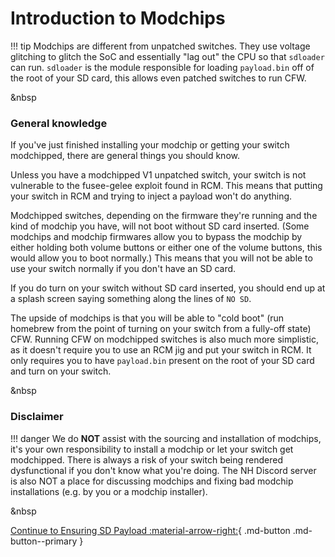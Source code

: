 # Introduction to Modchips

!!! tip Modchips are different from unpatched switches. They use voltage glitching to glitch the SoC and essentially "lag out" the CPU so that `sdloader` can run. 
`sdloader` is the module responsible for loading `payload.bin` off of the root of your SD card, this allows even patched switches to run CFW.

&nbsp

### General knowledge

If you've just finished installing your modchip or getting your switch modchipped, there are general things you should know.

Unless you have a modchipped V1 unpatched switch, your switch is not vulnerable to the fusee-gelee exploit found in RCM. 
This means that putting your switch in RCM and trying to inject a payload won't do anything.

Modchipped switches, depending on the firmware they're running and the kind of modchip you have, will not boot without SD card inserted. (Some modchips and modchip firmwares allow you
to bypass the modchip by either holding both volume buttons or either one of the volume buttons, this would allow you to boot normally.)
This means that you will not be able to use your switch normally if you don't have an SD card. 

If you do turn on your switch without SD card inserted, you should end up at a splash screen saying something along the lines of `NO SD`.

The upside of modchips is that you will be able to "cold boot" (run homebrew from the point of turning on your switch from a fully-off state) CFW. Running CFW on modchipped switches
is also much more simplistic, as it doesn't require you to use an RCM jig and put your switch in RCM.
It only requires you to have `payload.bin` present on the root of your SD card and turn on your switch.

&nbsp

### Disclaimer

!!! danger We do **NOT** assist with the sourcing and installation of modchips, it's your own responsibility to install a modchip or let your switch get modchipped.
There is always a risk of your switch being rendered dysfunctional if you don't know what you're doing.
The NH Discord server is also NOT a place for discussing modchips and fixing bad modchip installations (e.g. by you or a modchip installer).

&nbsp

[Continue to Ensuring SD Payload :material-arrow-right:](ensure_sd_payload.md){ .md-button .md-button--primary }

